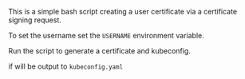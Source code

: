 This is a simple bash script creating a user certificate via a certificate signing request.

To set the username set the `USERNAME` environment variable.

Run the script to generate a certificate and kubeconfig.

if will be output to `kubeconfig.yaml` 

